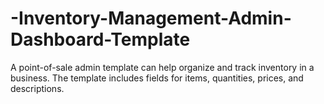 # -Inventory-Management-Admin-Dashboard-Template
A point-of-sale admin template can help organize and track inventory in a business. The template includes fields for items, quantities, prices, and descriptions.

